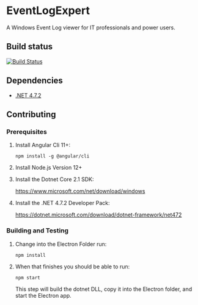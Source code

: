 # EventLogExpert

A Windows Event Log viewer for IT professionals and power users.

## Build status

[![Build Status](https://dev.azure.com/ExchangeEETeam/EventLogExpert/_apis/build/status/bill-long.EventLogExpert?branchName=master)](https://dev.azure.com/ExchangeEETeam/EventLogExpert/_build/latest?definitionId=18&branchName=master)

## Dependencies

* [.NET 4.7.2](https://support.microsoft.com/en-us/help/4054531/microsoft-net-framework-4-7-2-web-installer-for-windows)

## Contributing

### Prerequisites

1. Install Angular Cli 11+:

	`npm install -g @angular/cli`

2. Install Node.js Version 12+
3. Install the Dotnet Core 2.1 SDK:

	https://www.microsoft.com/net/download/windows

4. Install the .NET 4.7.2 Developer Pack:

	https://dotnet.microsoft.com/download/dotnet-framework/net472

### Building and Testing

1. Change into the Electron Folder run: 

	`npm install`

2. When that finishes you should be able to run:

	`npm start`

	This step will build the dotnet DLL, copy it into the Electron folder, and start the Electron app.
